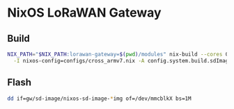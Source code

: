 # NixOS LoRaWAN Gateway

## Build

```bash
NIX_PATH="$NIX_PATH:lorawan-gateway=$(pwd)/modules" nix-build --cores 0 \
  -I nixos-config=configs/cross_armv7.nix -A config.system.build.sdImage -o gw
```

## Flash

```bash
dd if=gw/sd-image/nixos-sd-image-*img of=/dev/mmcblkX bs=1M
```


